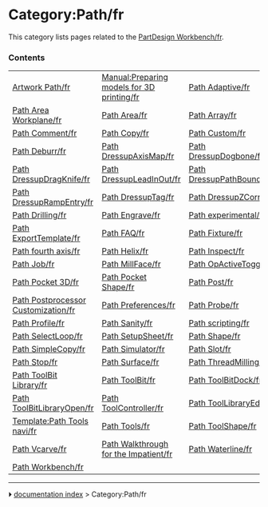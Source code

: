 # Category:Path/fr
This category lists pages related to the [PartDesign Workbench/fr](PartDesign_Workbench/fr.md).

### Contents

|     |     |     |
| --- | --- | --- |
| [Artwork Path/fr](Artwork_Path/fr.md) | [Manual:Preparing models for 3D printing/fr](Manual_Preparing_models_for_3D_printing/fr.md) | [Path Adaptive/fr](Path_Adaptive/fr.md) |
| [Path Area Workplane/fr](Path_Area_Workplane/fr.md) | [Path Area/fr](Path_Area/fr.md) | [Path Array/fr](Path_Array/fr.md) |
| [Path Comment/fr](Path_Comment/fr.md) | [Path Copy/fr](Path_Copy/fr.md) | [Path Custom/fr](Path_Custom/fr.md) |
| [Path Deburr/fr](Path_Deburr/fr.md) | [Path DressupAxisMap/fr](Path_DressupAxisMap/fr.md) | [Path DressupDogbone/fr](Path_DressupDogbone/fr.md) |
| [Path DressupDragKnife/fr](Path_DressupDragKnife/fr.md) | [Path DressupLeadInOut/fr](Path_DressupLeadInOut/fr.md) | [Path DressupPathBoundary/fr](Path_DressupPathBoundary/fr.md) |
| [Path DressupRampEntry/fr](Path_DressupRampEntry/fr.md) | [Path DressupTag/fr](Path_DressupTag/fr.md) | [Path DressupZCorrect/fr](Path_DressupZCorrect/fr.md) |
| [Path Drilling/fr](Path_Drilling/fr.md) | [Path Engrave/fr](Path_Engrave/fr.md) | [Path experimental/fr](Path_experimental/fr.md) |
| [Path ExportTemplate/fr](Path_ExportTemplate/fr.md) | [Path FAQ/fr](Path_FAQ/fr.md) | [Path Fixture/fr](Path_Fixture/fr.md) |
| [Path fourth axis/fr](Path_fourth_axis/fr.md) | [Path Helix/fr](Path_Helix/fr.md) | [Path Inspect/fr](Path_Inspect/fr.md) |
| [Path Job/fr](Path_Job/fr.md) | [Path MillFace/fr](Path_MillFace/fr.md) | [Path OpActiveToggle/fr](Path_OpActiveToggle/fr.md) |
| [Path Pocket 3D/fr](Path_Pocket_3D/fr.md) | [Path Pocket Shape/fr](Path_Pocket_Shape/fr.md) | [Path Post/fr](Path_Post/fr.md) |
| [Path Postprocessor Customization/fr](Path_Postprocessor_Customization/fr.md) | [Path Preferences/fr](Path_Preferences/fr.md) | [Path Probe/fr](Path_Probe/fr.md) |
| [Path Profile/fr](Path_Profile/fr.md) | [Path Sanity/fr](Path_Sanity/fr.md) | [Path scripting/fr](Path_scripting/fr.md) |
| [Path SelectLoop/fr](Path_SelectLoop/fr.md) | [Path SetupSheet/fr](Path_SetupSheet/fr.md) | [Path Shape/fr](Path_Shape/fr.md) |
| [Path SimpleCopy/fr](Path_SimpleCopy/fr.md) | [Path Simulator/fr](Path_Simulator/fr.md) | [Path Slot/fr](Path_Slot/fr.md) |
| [Path Stop/fr](Path_Stop/fr.md) | [Path Surface/fr](Path_Surface/fr.md) | [Path ThreadMilling/fr](Path_ThreadMilling/fr.md) |
| [Path ToolBit Library/fr](Path_ToolBit_Library/fr.md) | [Path ToolBit/fr](Path_ToolBit/fr.md) | [Path ToolBitDock/fr](Path_ToolBitDock/fr.md) |
| [Path ToolBitLibraryOpen/fr](Path_ToolBitLibraryOpen/fr.md) | [Path ToolController/fr](Path_ToolController/fr.md) | [Path ToolLibraryEdit/fr](Path_ToolLibraryEdit/fr.md) |
| [Template:Path Tools navi/fr](Template_Path_Tools_navi/fr.md) | [Path Tools/fr](Path_Tools/fr.md) | [Path ToolShape/fr](Path_ToolShape/fr.md) |
| [Path Vcarve/fr](Path_Vcarve/fr.md) | [Path Walkthrough for the Impatient/fr](Path_Walkthrough_for_the_Impatient/fr.md) | [Path Waterline/fr](Path_Waterline/fr.md) |
| [Path Workbench/fr](Path_Workbench/fr.md) |



---
⏵ [documentation index](../README.md) > Category:Path/fr
